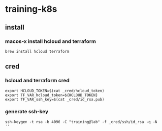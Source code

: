 # training-k8s


## install 

### macos-x install hcloud and terraform
```shell
brew install hcloud terraform
```


## cred

### hcloud and terraform cred
```shell
export HCLOUD_TOKEN=$(cat _cred/hcloud_token)
export TF_VAR_hcloud_token=${HCLOUD_TOKEN}
export TF_VAR_ssh_key=$(cat _cred/id_rsa.pub)
```

### generate ssh-key
```shell
ssh-keygen -t rsa -b 4096 -C "training@lab" -f _cred/ssh/id_rsa -q -N ''
```
